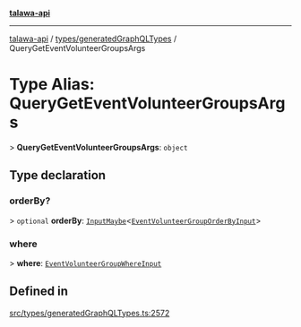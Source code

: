 [**talawa-api**](../../../README.md)

***

[talawa-api](../../../modules.md) / [types/generatedGraphQLTypes](../README.md) / QueryGetEventVolunteerGroupsArgs

# Type Alias: QueryGetEventVolunteerGroupsArgs

\> **QueryGetEventVolunteerGroupsArgs**: `object`

## Type declaration

### orderBy?

\> `optional` **orderBy**: [`InputMaybe`](InputMaybe.md)\<[`EventVolunteerGroupOrderByInput`](EventVolunteerGroupOrderByInput.md)\>

### where

\> **where**: [`EventVolunteerGroupWhereInput`](EventVolunteerGroupWhereInput.md)

## Defined in

[src/types/generatedGraphQLTypes.ts:2572](https://github.com/PalisadoesFoundation/talawa-api/blob/3a5276aff43f5de4f7fab3ec9683a420dcdc7a06/src/types/generatedGraphQLTypes.ts#L2572)
